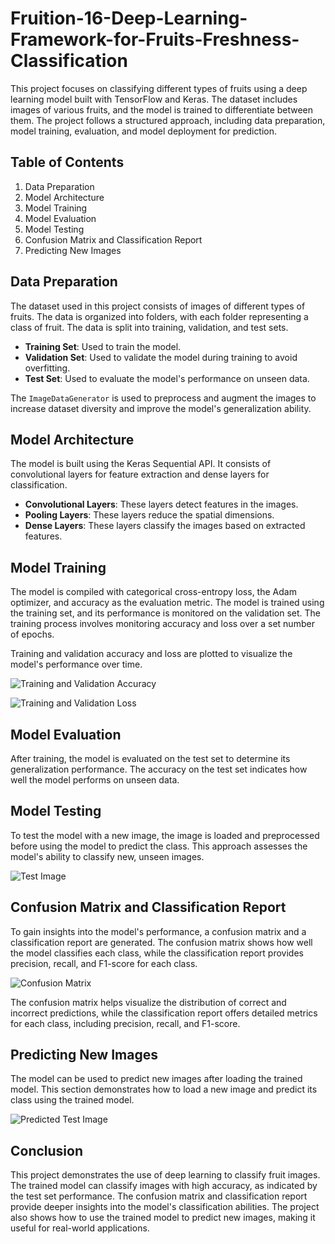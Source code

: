 # Fruition-16-Deep-Learning-Framework-for-Fruits-Freshness-Classification

This project focuses on classifying different types of fruits using a deep learning model built with TensorFlow and Keras. The dataset includes images of various fruits, and the model is trained to differentiate between them. The project follows a structured approach, including data preparation, model training, evaluation, and model deployment for prediction.

## Table of Contents
1. Data Preparation
2. Model Architecture
3. Model Training
4. Model Evaluation
5. Model Testing
6. Confusion Matrix and Classification Report
7. Predicting New Images

## Data Preparation

The dataset used in this project consists of images of different types of fruits. The data is organized into folders, with each folder representing a class of fruit. The data is split into training, validation, and test sets.

- **Training Set**: Used to train the model.
- **Validation Set**: Used to validate the model during training to avoid overfitting.
- **Test Set**: Used to evaluate the model's performance on unseen data.

The `ImageDataGenerator` is used to preprocess and augment the images to increase dataset diversity and improve the model's generalization ability.

## Model Architecture

The model is built using the Keras Sequential API. It consists of convolutional layers for feature extraction and dense layers for classification.

- **Convolutional Layers**: These layers detect features in the images.
- **Pooling Layers**: These layers reduce the spatial dimensions.
- **Dense Layers**: These layers classify the images based on extracted features.

## Model Training

The model is compiled with categorical cross-entropy loss, the Adam optimizer, and accuracy as the evaluation metric. The model is trained using the training set, and its performance is monitored on the validation set. The training process involves monitoring accuracy and loss over a set number of epochs.

Training and validation accuracy and loss are plotted to visualize the model's performance over time.

![Training and Validation Accuracy](images/training_validation_accuracy.png)

![Training and Validation Loss](images/training_validation_loss.png)

## Model Evaluation

After training, the model is evaluated on the test set to determine its generalization performance. The accuracy on the test set indicates how well the model performs on unseen data.

## Model Testing

To test the model with a new image, the image is loaded and preprocessed before using the model to predict the class. This approach assesses the model's ability to classify new, unseen images.

![Test Image](images/test_image.png)

## Confusion Matrix and Classification Report

To gain insights into the model's performance, a confusion matrix and a classification report are generated. The confusion matrix shows how well the model classifies each class, while the classification report provides precision, recall, and F1-score for each class.

![Confusion Matrix](images/confusion_matrix.png)

The confusion matrix helps visualize the distribution of correct and incorrect predictions, while the classification report offers detailed metrics for each class, including precision, recall, and F1-score.

## Predicting New Images

The model can be used to predict new images after loading the trained model. This section demonstrates how to load a new image and predict its class using the trained model.

![Predicted Test Image](images/predicted_test_image.png)

## Conclusion

This project demonstrates the use of deep learning to classify fruit images. The trained model can classify images with high accuracy, as indicated by the test set performance. The confusion matrix and classification report provide deeper insights into the model's classification abilities. The project also shows how to use the trained model to predict new images, making it useful for real-world applications.
